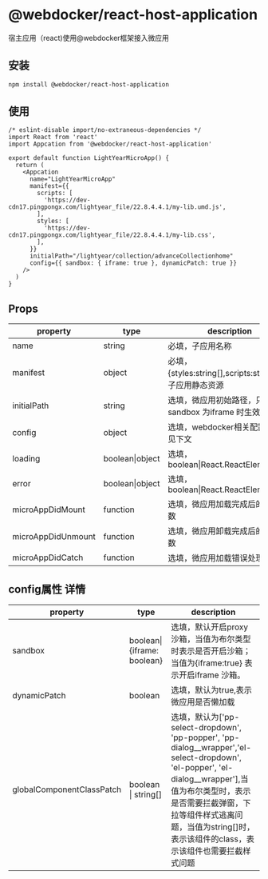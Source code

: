 # @webdocker/react-host-application
宿主应用（react)使用@webdocker框架接入微应用

## 安装

```bash
npm install @webdocker/react-host-application
```

## 使用
```tsx
/* eslint-disable import/no-extraneous-dependencies */
import React from 'react'
import Appcation from '@webdocker/react-host-application'

export default function LightYearMicroApp() {
  return (
    <Appcation
      name="LightYearMicroApp"
      manifest={{
        scripts: [
          'https://dev-cdn17.pingpongx.com/lightyear_file/22.8.4.4.1/my-lib.umd.js',
        ],
        styles: [
          'https://dev-cdn17.pingpongx.com/lightyear_file/22.8.4.4.1/my-lib.css',
        ],
      }}
      initialPath="/lightyear/collection/advanceCollectionhome"
      config={{ sandbox: { iframe: true }, dynamicPatch: true }}
    />
  )
}
```

## Props

| property | type | description |
| ------ | --------- | --------------- |
| name | string | 必填，子应用名称 |
| manifest | object | 必填，{styles:string[],scripts:string[]}，子应用静态资源  |
| initialPath | string | 选填，微应用初始路径，只有在sandbox 为iframe 时生效 |
|config|object| 选填，webdocker相关配置,详情见下文|
|loading|boolean\|object|选填，boolean\|React.ReactElement|
|error|boolean\|object|选填，boolean\|React.ReactElement|
|microAppDidMount|function|选填，微应用加载完成后的处理函数|
|microAppDidUnmount|function|选填，微应用卸载完成后的处理函数|
|microAppDidCatch|function|选填，微应用加载错误处理函数|


## config属性 详情

| property | type | description |
| ------ |-------------|---------------|
|sandbox|boolean\| {iframe: boolean}|选填，默认开启proxy 沙箱，当值为布尔类型时表示是否开启沙箱；当值为{iframe:true} 表示开启iframe 沙箱。 |
|dynamicPatch| boolean |选填，默认为true,表示微应用是否懒加载|
|globalComponentClassPatch| boolean \| string[] | 选填，默认为['pp-select-dropdown', 'pp-popper', 'pp-dialog__wrapper','el-select-dropdown', 'el-popper', 'el-dialog__wrapper'],当值为布尔类型时，表示是否需要拦截弹窗，下拉等组件样式逃离问题，当值为string[]时，表示该组件的class，表示该组件也需要拦截样式问题 |


